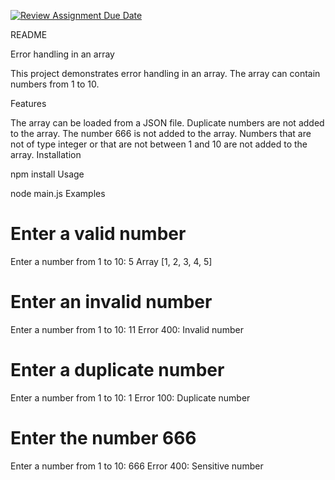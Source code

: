 [![Review Assignment Due Date](https://classroom.github.com/assets/deadline-readme-button-24ddc0f5d75046c5622901739e7c5dd533143b0c8e959d652212380cedb1ea36.svg)](https://classroom.github.com/a/wTBA-Etm)


README

Error handling in an array

This project demonstrates error handling in an array. The array can contain numbers from 1 to 10.

Features

The array can be loaded from a JSON file.
Duplicate numbers are not added to the array.
The number 666 is not added to the array.
Numbers that are not of type integer or that are not between 1 and 10 are not added to the array.
Installation

npm install
Usage

node main.js
Examples

# Enter a valid number
Enter a number from 1 to 10: 5
Array [1, 2, 3, 4, 5]

# Enter an invalid number
Enter a number from 1 to 10: 11
Error 400: Invalid number

# Enter a duplicate number
Enter a number from 1 to 10: 1
Error 100: Duplicate number

# Enter the number 666
Enter a number from 1 to 10: 666
Error 400: Sensitive number
